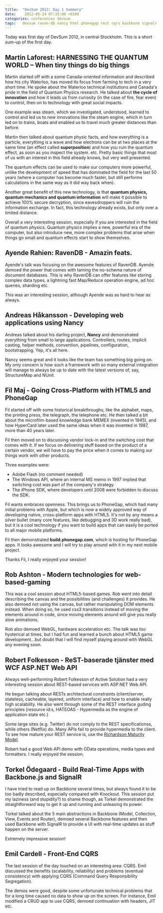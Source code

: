 ```yaml
---
title:  "DevSum 2012: Day 1 Summary"
date:    2012-05-24 07:33:00 +0100
categories: conferences devsum
tags: 	devsum raven-db nancy html phonegap rest cqrs backbone signalr
---
```



Today was first day of DevSum 2012, in central Stockholm. This is a short sum-up
of the first day. 


## Martin Laforest: HARNESSING THE QUANTUM WORLD – When tiny things do big things

Martin started off with a some Canada-oriented information and described how his
city Waterloo, has moved its focus from farming to tech in a very short time. He
spoke about the Waterloo technical institutions and Canada's pride in the field
of Quantum Physics research. He talked about **the cycle of innovation** and how
it leads us from curiosity (in the case of fire, fear even) to control, then on
to technology with great social impacts.

One example was steam, which we investigated, understood, learned to control and
led us to new innovations like the steam engine, which in turn led on to trains,
boats and enabled us to travel much greater distances than before.

Martin then talked about quantum physic facts, and how everything is a particle,
everything is a wave and how electrons can be at two places at the same time (an
effect called **superposition**) and how you ruin the quantum effect, as soon as
you inspect the system. etc. Pretty basic things that most of us with an interest
in this field already knows, but very well presented.

The quantum effects can be used to make our computers more powerful, unlike the
development of speed that has dominated the field for the last 50 years (where a
computer has become much faster, but still performs calculations in the same way
as it did way back when).

Another great benefit of this new technology, is that **quantum physics, quantum 
mechanics and quantum information** will make it possible to achieve 100% secure
decryption, since eavesdroppers will ruin the information exchange. In fact, this
technology already exists, but only over a limited distance.

Overall a very interesting session, especially if you are interested in the field
of quantum physics. Quantum physics implies a new, powerful era of the computer,
but also introduce new, more complex problems that arise when things go small and
quantum effects start to show themselves.



## Ayende Rahien: RavenDB - Amazin feats.

Ayende's talk was focusing on the awesome features of RavenDB. Ayende demoed the
power that comes with taming the no-schema nature of document databases. This is
why RavenDB can offer features like storing complex data types, a lightning fast
Map/Reduce operation engine, ad hoc queries, sharding etc.

This was an interesting session, although Ayende was as hard to hear as always.



## Andreas Håkansson - Developing web applications using Nancy

Andreas talked about his darling project, **Nancy** and demonstrated everything
from small to large applications. Controllers, routes, implicit casting, helper
methods, convention, pipelines, configuration, bootstrapping. Yep, it's all here.

Nancy seems great and it looks like the team has something big going on. My only
concern is how such a framework with so many external integration will manage to
always be up to date with the latest versions of, say, StructureMap and NUnit.



## Fil Maj - Going Cross-Platform with HTML5 and PhoneGap

Fil started off with some historical breakthroughs, like the alphabet, maps, the
printing press, the telegraph, the telephone etc. He then talked a bit about the
microfilm-based knowledge bank MEMEX (invented in 1945), and how HyperCard later
used the same ideas when it was invented in 1987, more than 40 years later.

Fil then moved on to discussing vendor lock-in and the switching cost that comes
with it. If we focus on delivering stuff based on the product of a certain vendor,
we will have to pay the price when it comes to making our things work with other
products.

Three examples were:

* Adobe Flash (no comment needed)
* The Windows API, where an internal MS memo in 1997 implied that switching cost
was part of the company's strategy.
* The iPhone SDK, where developers until 2008 were forbidden to discuss the SDK.

Fil wants embraces openness. This brings us to PhoneGap, which had many initial
problems with Apple, but which is now a widely approved way of developing native,
cross-platform apps with HTML5. It's not by any means a silver bullet (many core
features, like debugging and 3D work really bad), but it is a cool technology if
you want to build apps that can easily be ported to all major mobile platforms.

Fil then demonstrated **build.phonegap.com**, which is hosting for PhoneGap apps.
It looks awesome and I will try to play around with it in my next mobile project.

Thanks Fil, I really enjoyed your session!



## Rob Ashton - Modern technologies for web-based-gaming

This was a cool session about HTML5-based games. Rob went into detail describing
the canvas and the possibilities (and challenges) it provides. He also demoed not
using the canvas, but rather manipulating DOM elements instead. When doing so, he
used css3 transitions instead of moving the elements around in code, since moving
elements around will give you really slow animations.

Rob also demoed WebGL, hardware acceleration etc. The talk was too hysterical at
times, but I had fun and learned a bunch about HTML5 game development...but doubt
that I will find myself playing around with WebGL any evening soon.



## Robert Folkesson - ReST-baserade tjänster med WCF ASP.NET Web API

Always well-performing Robert Folkesson of Active Solution had a very interesting
session about REST-based services with ASP.NET Web API.

He begun talking about RESTs architectural constraints (client/server, stateless,
cacheable, layered, uniform interface) and how to enable really high scalability.
He also went through some of the REST interface guding principles (resource id:s,
HATEOAS - Hypermedia as the engine of application state etc.)

Some large sites (e.g. Twitter) do not comply to the REST specificationss, while
others (Netflix) do. Many APIs fail to provide hypermedia to the client. To see
how mature your REST service is, use the [Richardson Maturity Model](https://martinfowler.com/articles/richardsonMaturityModel.html). 

Robert had a good Web API demo with OData operations, media types and formatters.
I really enjoyed the session.



## Torkel Ödegaard - Build Real-Time Apps with Backbone.js and SignalR

I have tried to read up on Backbone several times, but always found it to be too
badly described, especially compared with Knockout. This session put my laziness
(and stupidity?) to shame though, as Torkel demonstrated the straightforward way
to get it up and running and unleasing its power.

Torkel talked about the 5 main abstractions in Backbone (Model, Collection, View,
Events and Router), demoed several Backbone features and then used Backbone with
SignalR to provide a UI with real-time updates as stuff happen on the server.

Extremely impressive session!



## Emil Cardell - Front-End CQRS

The last session of the day touched on an interesting area: CQRS. Emil discussed
the benefits (scalability, reliability) and problems (eventual consistency) with
applying CQRS (Command Query Responsibility Segregation).

The demos were good, despite some unfortunate technical problems that for a long
time caused no data to show up on the screen. For instance, Emil modified a CRUD
app to use CQRS, demoed continuation with headers, JIT etc.




